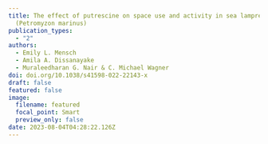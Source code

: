 ```yaml
---
title: The effect of putrescine on space use and activity in sea lamprey
  (Petromyzon marinus)
publication_types:
  - "2"
authors:
  - Emily L. Mensch
  - Amila A. Dissanayake
  - Muraleedharan G. Nair & C. Michael Wagner
doi: doi.org/10.1038/s41598-022-22143-x
draft: false
featured: false
image:
  filename: featured
  focal_point: Smart
  preview_only: false
date: 2023-08-04T04:28:22.126Z
---
```


